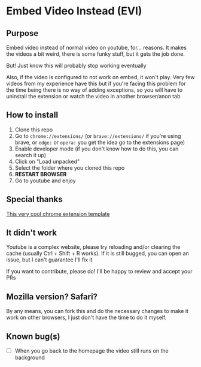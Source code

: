 # Embed Video Instead (EVI)

## Purpose
Embed video instead of normal video on youtube, for... reasons. It makes the videos a bit weird, there is some funky stuff, but it gets the job done.

But! Just know this will probably stop working eventually

Also, if the video is configured to not work on embed, it won't play. Very few videos from my experience have this but if you're facing this problem for the time being there is no way of adding exceptions, so you will have to uninstall the extension or watch the video in another browser/anon tab

## How to install
1. Clone this repo
2. Go to `chrome://extensions/` (or `brave://extensions/` if you're using brave, or `edge:` or `opera:` you get the idea go to the extensions page)
3. Enable developer mode (if you don't know how to do this, you can search it up)
4. Click on "Load unpacked"
5. Select the folder where you cloned this repo
6. **RESTART BROWSER**
7. Go to youtube and enjoy

## Special thanks
[This very cool chrome extension template](https://github.com/llagerlof/fresh-chrome-extension)

## It didn't work
Youtube is a complex website, please try reloading and/or clearing the cache (usually Ctrl + Shift + R works). If it is still bugged, you can open an issue, but I can't guarantee I'll fix it

If you want to contribute, please do! I'll be happy to review and accept your PRs

## Mozilla version? Safari?
By any means, you can fork this and do the necessary changes to make it work on other browsers, I just don't have the time to do it myself.

## Known bug(s)
- [ ] When you go back to the homepage the video still runs on the background
